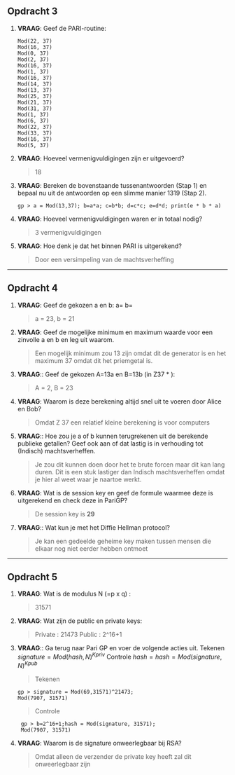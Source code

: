 ```toc
```
## Opdracht 3
1. **VRAAG**: Geef de PARI-routine:
   ```
   Mod(22, 37)
   Mod(16, 37)
   Mod(0, 37)
   Mod(2, 37)
   Mod(16, 37)
   Mod(1, 37)
   Mod(16, 37)
   Mod(14, 37)
   Mod(13, 37)
   Mod(25, 37)
   Mod(21, 37)
   Mod(31, 37)
   Mod(1, 37)
   Mod(6, 37)
   Mod(22, 37)
   Mod(33, 37)
   Mod(16, 37)
   Mod(5, 37)
   ```
2. **VRAAG**: Hoeveel vermenigvuldigingen zijn er uitgevoerd?
      > 18
3. **VRAAG**: Bereken de bovenstaande tussenantwoorden (Stap 1) en bepaal nu uit de antwoorden op een slimme manier 1319 (Stap 2).
   ```
   gp > a = Mod(13,37); b=a*a; c=b*b; d=c*c; e=d*d; print(e * b * a)
   ``` 
4. **VRAAG**: Hoeveel vermenigvuldigingen waren er in totaal nodig?
   > 3 vermenigvuldigingen 
5. **VRAAG**: Hoe denk je dat het binnen PARI is uitgerekend?
   > Door een versimpeling van de machtsverheffing

---

## Opdracht 4
1. **VRAAG**: Geef de gekozen a en b: a= b=
   > a = 23, b = 21
2. **VRAAG**: Geef de mogelijke minimum en maximum waarde voor een zinvolle a en b en leg uit waarom.
   > Een mogelijk minimum zou 13 zijn omdat dit de generator is en het maximum 37 omdat dit het priemgetal is.
3. **VRAAG**:: Geef de gekozen A=13a en B=13b (in Z37 * ):
   > A = 2, B = 23
4. **VRAAG**: Waarom is deze berekening altijd snel uit te voeren door Alice en Bob?
   > Omdat Z 37 een relatief kleine berekening is voor computers
5. **VRAAG**:: Hoe zou je a of b kunnen terugrekenen uit de berekende publieke getallen? Geef ook aan of dat lastig is in verhouding tot (Indisch) machtsverheffen.
   > Je zou dit kunnen doen door het te brute forcen maar dit kan lang duren. Dit is een stuk lastiger dan Indisch machtsverheffen omdat je hier al weet waar je naartoe werkt.
6. **VRAAG**: Wat is de session key en geef de formule waarmee deze is uitgerekend en check deze in PariGP?
   > De session key is **29** 
7. **VRAAG**:: Wat kun je met het Diffie Hellman protocol?
   > Je kan een gedeelde geheime key maken tussen mensen die elkaar nog niet eerder hebben ontmoet

---

## Opdracht 5
1. **VRAAG**: Wat is de modulus N (=p x q) :
   > 31571
2. **VRAAG**: Wat zijn de public en private keys:
   > Private : 21473
   > Public : 2^16+1
3. **VRAAG**:: Ga terug naar Pari GP en voer de volgende acties uit. 
   Tekenen
   $signature = Mod(hash, N)^{Kpriv}$
   Controle
   $hash = hash = Mod(signature, N)^{Kpub}$
   >Tekenen
   ```
   gp > signature = Mod(69,31571)^21473;
   Mod(7907, 31571)
   ```
   >Controle
   ```
    gp > b=2^16+1;hash = Mod(signature, 31571);
    Mod(7907, 31571)
   ```
4. **VRAAG**: Waarom is de signature onweerlegbaar bij RSA?
   > Omdat alleen de verzender de private key heeft zal dit onweerlegbaar zijn
   
